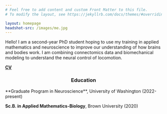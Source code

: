 ```yaml
---
# Feel free to add content and custom Front Matter to this file.
# To modify the layout, see https://jekyllrb.com/docs/themes/#overriding-theme-defaults

layout: homepage
headshot-src: /images/me.jpg
---
```


Hello! I am a second-year PhD student hoping to use my training in applied mathematics and neuroscience to improve our understanding of how brains and bodies work. I am combining connectomics data and biomechanical modeling to understand the neural control of locomotion.

**[CV](/files/SMPugliese_CV_20231108.pdf)**

<center><h3>Education</h3></center>
**Graduate Program in Neuroscience**, University of Washington (2022-present)

**Sc.B. in Applied Mathematics-Biology**, Brown University (2020)